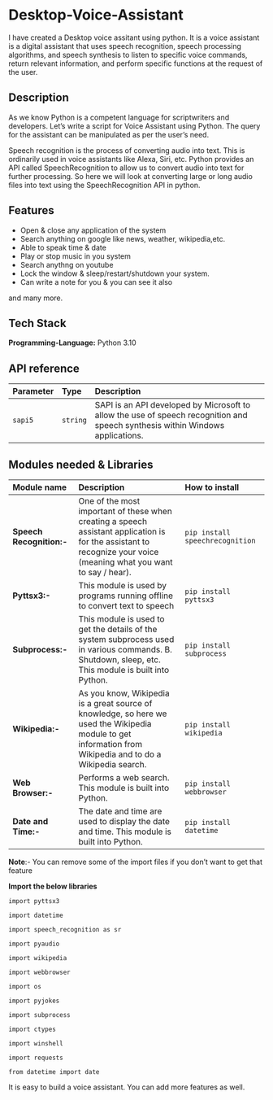 
# Desktop-Voice-Assistant

I have created a Desktop voice assitant using python. It is a voice assistant is a digital assistant that uses speech recognition, speech processing algorithms, and speech synthesis to listen to specific voice commands, return relevant information, and perform specific functions at the request of the user.



## Description

As we know Python is a competent language for scriptwriters and developers. Let’s write a script for Voice Assistant using Python. The query for the assistant can be manipulated as per the user’s need. 

Speech recognition is the process of converting audio into text. This is ordinarily used in voice assistants like Alexa, Siri, etc. Python provides an API called SpeechRecognition to allow us to convert audio into text for further processing. So here we will look at converting large or long audio files into text using the SpeechRecognition API in python.

## Features

- Open & close any application of the system
- Search anything on google like news, weather, wikipedia,etc.
- Able to speak time & date
- Play or stop music in you system
- Search anythng on youtube
- Lock the window & sleep/restart/shutdown your system.
- Can write a note for you & you can see it also

and many more.


## Tech Stack

**Programming-Language:** Python 3.10


## API reference


| Parameter | Type     | Description                |
| :-------- | :------- | :------------------------- |
| `sapi5` | `string` | SAPI is an API developed by Microsoft to allow the use of speech recognition and speech synthesis within Windows applications. |


## Modules needed & Libraries

|   **Module name**   |     **Description**    |    **How to install**   |
| :-------- | :------- | :------------------------- |
| **Speech Recognition:-** | One of the most important of these when creating a speech assistant application is for the assistant to recognize your voice (meaning what you want to say / hear). | `pip install speechrecognition ` |
|**Pyttsx3:-**| This module is used by programs running offline to convert text to speech| `pip install pyttsx3` |
|**Subprocess:-**| This module is used to get the details of the system subprocess  used in various commands. B. Shutdown, sleep, etc. This module is built into Python.|`pip install subprocess`|
|**Wikipedia:-**|As you know, Wikipedia is a great source of knowledge, so here we  used the Wikipedia module to get information from Wikipedia and to do a Wikipedia search.|`pip install wikipedia`|
|**Web Browser:-** |Performs a web search. This module is built into Python. |`pip install webbrowser`|
|**Date and Time:-**| The date and time are used to display the date and time. This module is built into Python. |`pip install datetime`|
   
   
**Note**:- You can remove some of the import files if you don’t want to get that feature


**Import the below libraries**

`import pyttsx3`

`import datetime `

`import speech_recognition as sr`

`import pyaudio`

`import wikipedia`

`import webbrowser`

`import os`

`import pyjokes`

`import subprocess`

`import ctypes`

`import winshell`

`import requests`

`from datetime import date`


It is easy to build a voice assistant. You can add more features as well.

